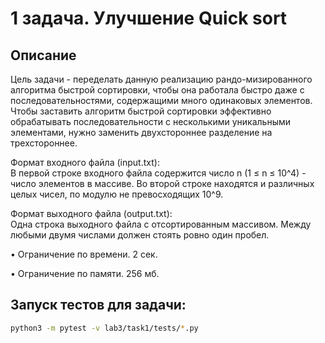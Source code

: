 # 1 задача. Улучшение Quick sort
## Описание

Цель задачи - переделать данную реализацию рандо-мизированного алгоритма быстрой сортировки, чтобы она работала быстро даже с последовательностями, содержащими много одинаковых элементов.
Чтобы заставить алгоритм быстрой сортировки эффективно обрабатывать последовательности с несколькими уникальными элементами, нужно заменить двухстороннее разделение на трехстороннее.

Формат входного файла (input.txt):\
В первой строке входного файла содержится число n (1 ≤ n ≤ 10^4) - число элементов в массиве.
Во второй строке находятся и различных целых чисел, по модулю не превосходящих 10^9.

Формат выходного файла (output.txt):\
Одна строка выходного файла с отсортированным массивом. Между любыми двумя числами должен стоять ровно один пробел.

• Ограничение по времени. 2 сек.

• Ограничение по памяти. 256 мб.

## Запуск тестов для задачи:

```bash
python3 -m pytest -v lab3/task1/tests/*.py